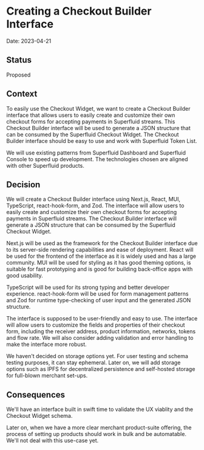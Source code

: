 # Creating a Checkout Builder Interface

Date: 2023-04-21

## Status
Proposed

## Context
To easily use the Checkout Widget, we want to create a Checkout Builder interface that allows users to easily create and customize their own checkout forms for accepting payments in Superfluid streams. This Checkout Builder interface will be used to generate a JSON structure that can be consumed by the Superfluid Checkout Widget. The Checkout Builder interface should be easy to use and work with Superfluid Token List.

We will use existing patterns from Superfluid Dashboard and Superfluid Console to speed up development. The technologies chosen are aligned with other Superfluid products.

## Decision
We will create a Checkout Builder interface using Next.js, React, MUI, TypeScript, react-hook-form, and Zod. The interface will allow users to easily create and customize their own checkout forms for accepting payments in Superfluid streams. The Checkout Builder interface will generate a JSON structure that can be consumed by the Superfluid Checkout Widget. 

Next.js will be used as the framework for the Checkout Builder interface due to its server-side rendering capabilities and ease of deployment. React will be used for the frontend of the interface as it is widely used and has a large community. MUI will be used for styling as it has good theming options, is suitable for fast prototyping and is good for building back-office apps with good usability. 

TypeScript will be used for its strong typing and better developer experience. react-hook-form will be used for form management patterns and Zod for runtime type-checking of user input and the generated JSON structure.

The interface is supposed to be user-friendly and easy to use. The interface will allow users to customize the fields and properties of their checkout form, including the receiver address, product information, networks, tokens and flow rate. We will also consider adding validation and error handling to make the interface more robust.

We haven't decided on storage options yet. For user testing and schema testing purposes, it can stay ephemeral. Later on, we will add storage options such as IPFS for decentralized persistence and self-hosted storage for full-blown merchant set-ups.

## Consequences
We'll have an interface built in swift time to validate the UX viablity and the Checkout Widget schema.

Later on, when we have a more clear merchant product-suite offering, the process of setting up products should work in bulk and be automatable. We'll not deal with this use-case yet. 